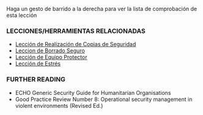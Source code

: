 [Title]: # (¿Y ahora qué?)
[Difficulty]: # (Principiante)
[Order]: # (0)

Haga un gesto de barrido a la derecha para ver la lista de comprobación de esta lección

### LECCIONES/HERRAMIENTAS RELACIONADAS

*   [Lección de Realización de Copias de Seguridad](umbrella://lesson/backing-up)
*   [Leccion de Borrado Seguro](umbrella://lesson/safely-deleting)
*   [Lección de Equipo Protector](umbrella://lesson/protective-equipment)
*   [Lección de Estrés](umbrella://lesson/stress)



### FURTHER READING

*   ECHO Generic Security Guide for Humanitarian Organisations
*   Good Practice Review Number 8: Operational security management in violent environments (Revised Ed.)